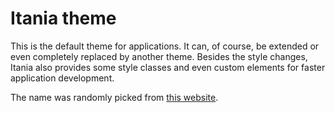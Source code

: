 # Itania theme

This is the default theme for applications. It can, of course, be extended or even completely replaced by another theme.
Besides the style changes, Itania also provides some style classes and even custom elements for faster application
development.

The name was randomly picked from [this website](https://letsmakeagame.net/planet-name-ideas/).